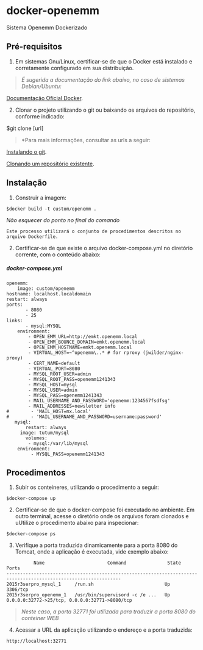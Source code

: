 # docker-openemm
Sistema Openemm Dockerizado

## Pré-requisitos

1. Em sistemas Gnu/Linux, certificar-se de que o Docker está instalado e corretamente configurado em sua distribuição. 

> *É sugerida a documentação do link abaixo, no caso de sistemas Debian/Ubuntu:*

[Documentação Oficial Docker](https://docs.docker.com/engine/installation/linux/ubuntu/).

2. Clonar o projeto utilizando o git ou baixando os arquivos do repositório, conforme indicado:

$git clone [url]

> *Para mais informações, consultar as urls a seguir:

[Instalando o git](https://git-scm.com/book/pt-br/v1/Primeiros-passos-Instalando-Git).

[Clonando um repositório existente](https://git-scm.com/book/pt-br/v1/Git-Essencial-Obtendo-um-Reposit%C3%B3rio-Git#Clonando-um-Reposit%C3%B3rio-Existente).


## Instalação

1. Construir a imagem:

``` 
$docker build -t custom/openemm .
``` 

*Não esquecer do ponto no final do comando*

```
Este processo utilizará o conjunto de procedimentos descritos no arquivo Dockerfile. 
```


2. Certificar-se de que existe o arquivo docker-compose.yml no diretório corrente, com o conteúdo abaixo:

##### docker-compose.yml
    openemm:
    	image: custom/openemm
  	hostname: localhost.localdomain
	restart: always
	ports:
           - 8080
           - 25
	links:
           - mysql:MYSQL
    	environment:
        	- OPEN_EMM_URL=http://emkt.openemm.local
	        - OPEN_EMM_BOUNCE_DOMAIN=emkt.openemm.local  
	        - OPEN_EMM_HOSTNAME=emkt.openemm.local
	        - VIRTUAL_HOST=~^openemm\..* # for rproxy (jwilder/nginx-proxy)
	        - CERT_NAME=default
	        - VIRTUAL_PORT=8080
	        - MYSQL_ROOT_USER=admin
	        - MYSQL_ROOT_PASS=openemm1241343
	        - MYSQL_HOST=mysql
	       	- MYSQL_USER=admin
        	- MYSQL_PASS=openemm1241343
	        - MAIL_USERNAME_AND_PASSWORD='openemm:1234567fsdfsg'
        	- MAIL_ADDRESSES=newsletter info
	#        - 'MAIL_HOST=mx.local'
	#        - 'MAIL_USERNAME_AND_PASSWORD=username:password'
	   mysql:
	       restart: always
  	     image: tutum/mysql
    	   volumes:
      	    - mysql:/var/lib/mysql
       	environment:
         	 - MYSQL_PASS=openemm1241343	
	
## Procedimentos

1. Subir os conteineres, utilizando o procedimento a seguir:

```
$docker-compose up
```

2. Certificar-se de que o docker-compose foi executado no ambiente. Em outro terminal, acesse o diretório onde os arquivos foram clonados e uUtilize o procedimento abaixo para inspecionar:

```
$docker-compose ps
```

3. Verifique a porta traduzida dinamicamente para a porta 8080 do Tomcat, onde a aplicação é executada, vide exemplo abaixo:

```
          Name                       Command               State                       Ports                      
----------------------------------------------------------------------------------------------------------------
2015r3serpro_mysql_1     /run.sh                          Up      3306/tcp                                       
2015r3serpro_openemm_1   /usr/bin/supervisord -c /e ...   Up      0.0.0.0:32772->25/tcp, 0.0.0.0:32771->8080/tcp 
```

> *Neste caso, a porta 32771 foi utilizada para traduzir a porta 8080 do conteiner WEB*

4. Acessar a URL da aplicação utilizando o endereço e a porta traduzida:

```
http://localhost:32771 
```

